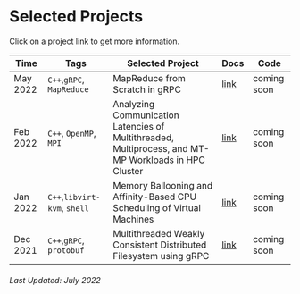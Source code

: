 # Selected Projects

Click on a project link to get more information.

Time    |Tags                              |Selected Project                                                                                       |Docs                                                                                          |Code        
--------|----------------------------------|-------------------------------------------------------------------------------------------------------|----------------------------------------------------------------------------------------------|------------
May 2022|`C++`,`gRPC`, `MapReduce`         |MapReduce from Scratch in gRPC                                                                         |[link](https://github.com/charleshwankong/gRPC-Based-MapReduce)                               |coming soon
Feb 2022|`C++`, `OpenMP`, `MPI`            |Analyzing Communication Latencies of Multithreaded, Multiprocess, and MT-MP Workloads in HPC Cluster   |[link](https://github.com/charleshwankong/Latency-Study-of-Manycore-and-Manynode-Algorithms)  |coming soon
Jan 2022|`C++`,`libvirt-kvm`, `shell`      |Memory Ballooning and Affinity-Based CPU Scheduling of Virtual Machines                                |[link](https://github.com/charleshwankong/Load-Balancing-Virtual-Machines)                    |coming soon
Dec 2021|`C++`,`gRPC`, `protobuf`          |Multithreaded Weakly Consistent Distributed Filesystem using gRPC                                      |[link](https://github.com/charleshwankong/Multithreaded-Distributed-Filesystem-Implementation)|coming soon

###### Last Updated: July 2022
